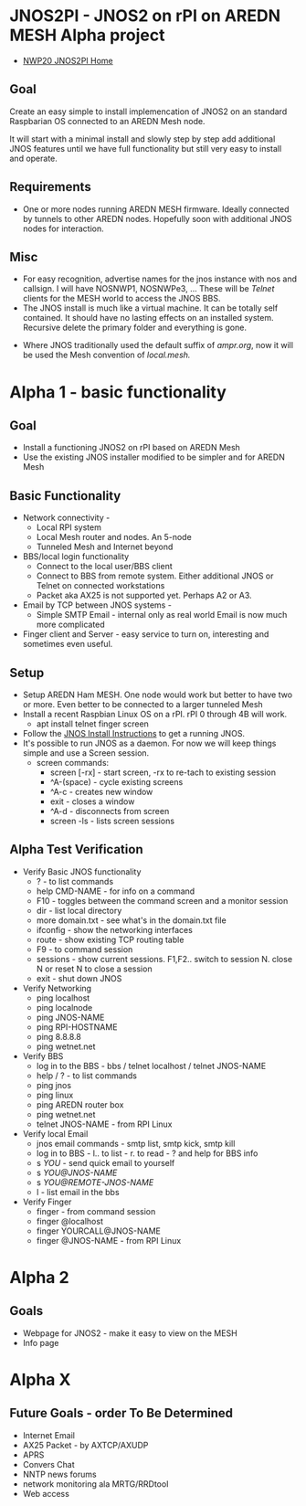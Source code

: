 
# JNOS2PI - JNOS2 on rPI on AREDN MESH Alpha project
+ [NWP20 JNOS2PI Home](0readme.md)

## Goal

Create an easy simple to install implemencation of JNOS2 on an standard Raspbarian OS connected to an AREDN Mesh node.

It will start with a minimal install and slowly step by step add additional JNOS features until we have full functionality but still very easy to install and operate.

## Requirements
+ One or more nodes running AREDN MESH firmware.  Ideally connected by tunnels to other AREDN nodes.  Hopefully soon with additional JNOS nodes for interaction.

## Misc
* For easy recognition, advertise names for the jnos instance with nos and callsign.  I will have  NOSNWP1, NOSNWPe3, ...  These will be *Telnet* clients for the MESH world to access the JNOS BBS.
* The JNOS install is much like a virtual machine.  It can be totally self contained.  It should have no lasting effects on an installed system.  Recursive delete the primary folder and everything is gone.
+ Where JNOS traditionally used the default suffix of *ampr.org*, now it will be used the Mesh convention of *local.mesh.*


# Alpha 1 - basic functionality

## Goal
+ Install a functioning JNOS2 on rPI based on AREDN Mesh
+ Use the existing JNOS installer modified to be simpler and for AREDN Mesh

## Basic Functionality
+ Network connectivity - 
    + Local RPI system
    + Local Mesh router and nodes.  An 5-node 
    + Tunneled Mesh and Internet beyond
+ BBS/local login functionality
    + Connect to the local user/BBS client
    + Connect to BBS from remote system. Either additional JNOS or Telnet on connected workstations
    + Packet aka AX25 is not supported yet.  Perhaps A2 or A3.
+ Email by TCP between JNOS systems - 
    + Simple SMTP Email - internal only as real world Email is now much more complicated
+ Finger client and Server - easy service to turn on, interesting and sometimes even useful.

## Setup
+ Setup AREDN Ham MESH.  One node would work but better to have two or more.  Even better to be connected to a larger tunneled Mesh
+ Install a recent Raspbian Linux OS on a rPI.  rPI 0 through 4B will work.
    + apt install telnet finger screen
+ Follow the [JNOS Install Instructions](https://github.com/wa7nwp/nwp2019/blob/master/19500_nwp20/19501_jnos_mesh.md#installing-jnos-on-raspberry-pi) to get a running JNOS.
+ It's possible to run JNOS as a daemon.  For now we will keep things simple and use a Screen session.
    + screen commands:
        + screen [-rx] - start screen, -rx to re-tach to existing session
        + ^A-(space) - cycle existing screens
        + ^A-c - creates new window
        + exit - closes a window
        + ^A-d - disconnects from screen
        + screen -ls - lists screen sessions
 
## Alpha Test Verification
+ Verify Basic JNOS functionality
    + ? - to list commands
    + help CMD-NAME - for info on a command
    + F10 - toggles between the command screen and a monitor session
    + dir - list local directory
    + more domain.txt - see what's in the domain.txt file
    + ifconfig - show the networking interfaces
    + route - show existing TCP routing table
    + F9 - to command session
    + sessions - show current sessions. F1,F2.. switch to session N.  close N or reset N to close a session
    + exit - shut down JNOS
+ Verify Networking
    + ping localhost
    + ping localnode
    + ping JNOS-NAME
    + ping RPI-HOSTNAME
    + ping 8.8.8.8
    + ping wetnet.net
+ Verify BBS
    + log in to the BBS - bbs / telnet localhost / telnet JNOS-NAME
    + help / ? - to list commands
    + ping jnos
    + ping linux
    + ping AREDN router box
    + ping wetnet.net
    + telnet JNOS-NAME - from RPI Linux
+ Verify local Email
    + jnos email commands - smtp list, smtp kick, smtp kill
    + log in to BBS - l.. to list - r. to read - ? and help for BBS info
    + s *YOU*  - send quick email to yourself
    + s *YOU@JNOS-NAME*
    + s *YOU@REMOTE-JNOS-NAME*
    + l - list email in the bbs
+ Verify Finger
    + finger - from command session
    + finger @localhost
    + finger YOURCALL@JNOS-NAME
    + finger @JNOS-NAME - from RPI Linux


# Alpha 2

## Goals
+ Webpage for JNOS2 - make it easy to view on the MESH
+ Info page


# Alpha X

## Future Goals - order To Be Determined
+ Internet Email
+ AX25 Packet - by AXTCP/AXUDP
+ APRS
+ Convers Chat
+ NNTP news forums
+ network monitoring ala MRTG/RRDtool
+ Web access
